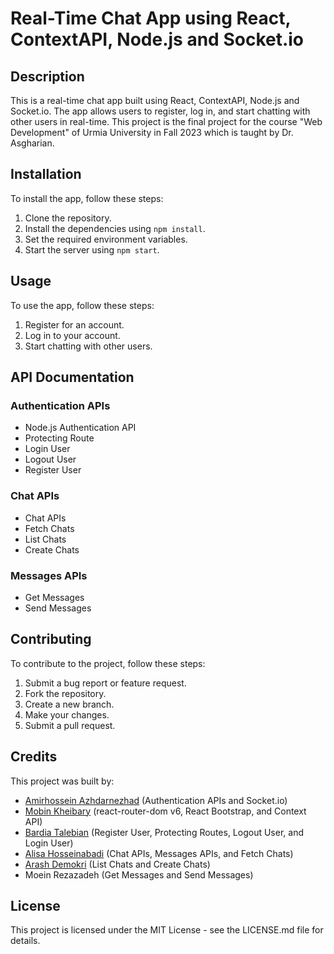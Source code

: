 # Real-Time Chat App using React, ContextAPI, Node.js and Socket.io

## Description

This is a real-time chat app built using React, ContextAPI, Node.js and Socket.io. The app allows users to register, log in, and start chatting with other users in real-time.
This project is the final project for the course "Web Development" of Urmia University in Fall 2023 which is taught by Dr. Asgharian.

## Installation

To install the app, follow these steps:

1. Clone the repository.
2. Install the dependencies using `npm install`.
3. Set the required environment variables.
4. Start the server using `npm start`.

## Usage

To use the app, follow these steps:

1. Register for an account.
2. Log in to your account.
3. Start chatting with other users.

## API Documentation

### Authentication APIs

- Node.js Authentication API
- Protecting Route
- Login User
- Logout User
- Register User

### Chat APIs

- Chat APIs 
- Fetch Chats 
- List Chats
- Create Chats 

### Messages APIs

- Get Messages 
- Send Messages 

## Contributing

To contribute to the project, follow these steps:

1. Submit a bug report or feature request.
2. Fork the repository.
3. Create a new branch.
4. Make your changes.
5. Submit a pull request.

## Credits

This project was built by:

- [Amirhossein Azhdarnezhad](https://github.com/YoungMind1) (Authentication APIs and Socket.io)
- [Mobin Kheibary](https://github.com/Mobiwn) (react-router-dom v6, React Bootstrap, and Context API)
- [Bardia Talebian](https://github.com/BradTZ8) (Register User, Protecting Routes, Logout User, and Login User)
- [Alisa Hosseinabadi](https://github.com/AlisaHa8080) (Chat APIs, Messages APIs, and Fetch Chats)
- [Arash Demokri](https://github.com/arash0984) (List Chats and Create Chats)
- Moein Rezazadeh (Get Messages and Send Messages)

## License

This project is licensed under the MIT License - see the LICENSE.md file for details.
